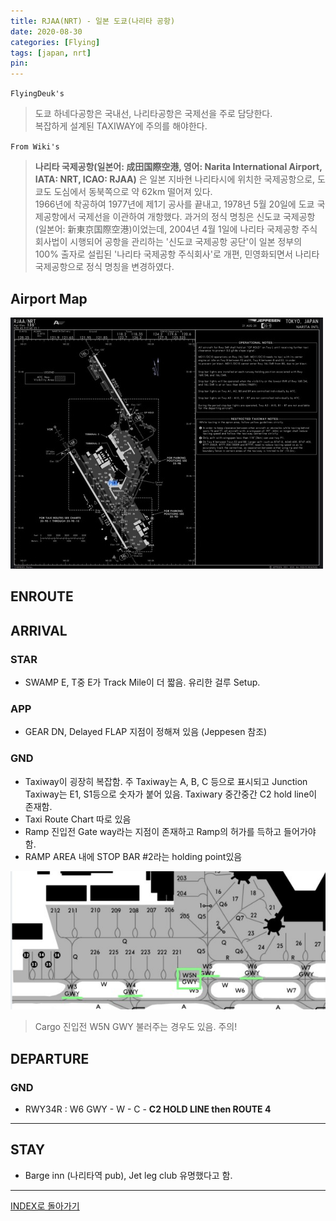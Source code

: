 ```yaml
---
title: RJAA(NRT) - 일본 도쿄(나리타 공항)
date: 2020-08-30
categories: [Flying]
tags: [japan, nrt]
pin:
---
```


`FlyingDeuk's`
>도쿄 하네다공항은 국내선, 나리타공항은 국제선을 주로 담당한다. <br>
복잡하게 설계된 TAXIWAY에 주의를 해야한다.

`From Wiki's`
> **나리타 국제공항(일본어: 成田国際空港, 영어: Narita International Airport, IATA: NRT, ICAO: RJAA)** 은 일본 지바현 나리타시에 위치한 국제공항으로, 도쿄도 도심에서 동북쪽으로 약 62km 떨어져 있다.<br>
1966년에 착공하여 1977년에 제1기 공사를 끝내고, 1978년 5월 20일에 도쿄 국제공항에서 국제선을 이관하여 개항했다. 과거의 정식 명칭은 신도쿄 국제공항(일본어: 新東京国際空港)이었는데, 2004년 4월 1일에 나리타 국제공항 주식회사법이 시행되어 공항을 관리하는 '신도쿄 국제공항 공단'이 일본 정부의 100% 출자로 설립된 '나리타 국제공항 주식회사'로 개편, 민영화되면서 나리타 국제공항으로 정식 명칭을 변경하였다.

## Airport Map
![nrt](/img/flying/airport/nrt_ap.jpg)

## ENROUTE


## ARRIVAL
### STAR
- SWAMP E, T중 E가 Track Mile이 더 짧음. 유리한 걸루 Setup.

### APP
- GEAR DN, Delayed FLAP 지점이 정해져 있음 (Jeppesen 참조)

### GND
- Taxiway이 굉장히 복잡함. 주 Taxiway는 A, B, C 등으로 표시되고 Junction Taxiway는 E1, S1등으로 숫자가 붙어 있음. Taxiwary 중간중간 C2 hold line이 존재함.  
- Taxi Route Chart 따로 있음
- Ramp 진입전 Gate way라는 지점이 존재하고 Ramp의 허가를 득하고 들어가야함.
- RAMP AREA 내에 STOP BAR #2라는 holding point있음

![nrt](/img/flying/airport/nrtinfo.jpg)
> Cargo 진입전 W5N GWY 불러주는 경우도 있음. 주의!

## DEPARTURE
### GND
- RWY34R : W6 GWY - W - C - **C2 HOLD LINE then ROUTE 4**

------

## STAY
- Barge inn (나리타역 pub), Jet leg club 유명했다고 함.

----

[INDEX로 돌아가기](/posts/KoreaJapanChina/)
